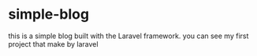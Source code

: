 # simple-blog
this is a simple blog built with the Laravel framework. you can see my first project that make by laravel
